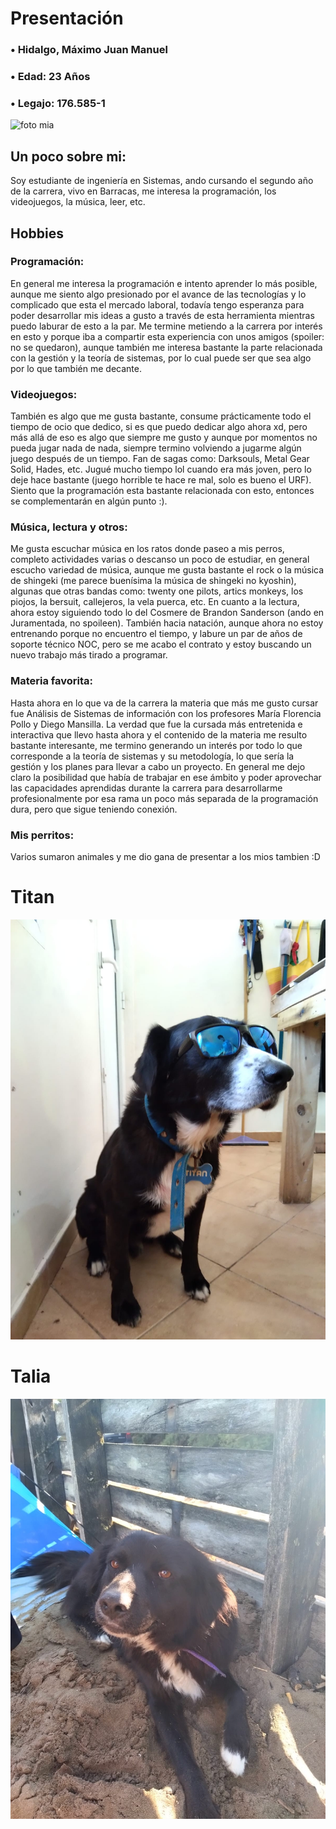 # Presentación

  ### • Hidalgo, Máximo Juan Manuel
  ### • Edad: 23 Años
  ### • Legajo: 176.585-1

  ![foto mia](https://media-eze1-1.cdn.whatsapp.net/v/t61.24694-24/86746125_144808497085807_7755035759943026779_n.jpg?ccb=11-4&oh=01_Q5AaIYK8BOn_7hH7KLS5Iyxh4TJ5mxLa95XcXOzQCVl1t7tX&oe=67FBBDF3&_nc_sid=5e03e0&_nc_cat=105)

  ## Un poco sobre mi: 
  Soy estudiante de ingeniería en Sistemas, ando cursando el segundo año de la carrera, vivo en Barracas, me interesa la programación, los videojuegos, la música, leer, etc.
  
  ## Hobbies
  
  ### Programación:
  En general me interesa la programación e intento aprender lo más posible, aunque me siento algo presionado por el avance de las tecnologías y lo complicado que esta el mercado laboral, todavía tengo esperanza para poder desarrollar mis ideas a gusto a través de esta
  herramienta mientras puedo laburar de esto a la par. Me termine metiendo a la carrera por interés en esto y porque iba a compartir esta experiencia con unos amigos (spoiler: no se quedaron), aunque también me interesa bastante la parte relacionada con la gestión 
  y la teoría de sistemas, por lo cual puede ser que sea algo por lo que también me decante.

  ### Videojuegos:
  También es algo que me gusta bastante, consume prácticamente todo el tiempo de ocio que dedico, si es que puedo dedicar algo ahora xd, pero más allá de eso es algo que siempre me gusto y aunque por momentos no pueda jugar nada de nada, siempre termino volviendo a
  jugarme algún juego después de un tiempo. Fan de sagas como: Darksouls, Metal Gear Solid, Hades, etc. Jugué mucho tiempo lol cuando era más joven, pero lo deje hace bastante (juego horrible te hace re mal, solo es bueno el URF). Siento que la programación esta 
  bastante relacionada con esto, entonces se complementarán en algún punto :).

  ### Música, lectura y otros:
  Me gusta escuchar música en los ratos donde paseo a mis perros, completo actividades varias o descanso un poco de estudiar, en general escucho variedad de música, aunque me gusta bastante el rock o la música de shingeki (me parece buenísima la música de shingeki no kyoshin),
  algunas que otras bandas como: twenty one pilots, artics monkeys, los piojos, la bersuit, callejeros, la vela puerca, etc. En cuanto a la lectura, ahora estoy siguiendo todo lo del Cosmere de Brandon Sanderson (ando en Juramentada, no spoileen).
  También hacia natación, aunque ahora no estoy entrenando porque no encuentro el tiempo, y labure un par de años de soporte técnico NOC, pero se me acabo el contrato y estoy buscando un nuevo trabajo más tirado a programar.

### Materia favorita:
  Hasta ahora en lo que va de la carrera la materia que más me gusto cursar fue Análisis de Sistemas de información con los profesores María Florencia Pollo y Diego Mansilla. La verdad que fue la cursada más entretenida e interactiva que llevo hasta ahora y 
  el contenido de la materia me resulto bastante interesante, me termino generando un interés por todo lo que corresponde a la teoría de sistemas y su metodología, lo que sería la gestión y los planes para llevar a cabo un proyecto. En general me dejo claro
  la posibilidad que había de trabajar en ese ámbito y poder aprovechar las capacidades aprendidas durante la carrera para desarrollarme profesionalmente por esa rama un poco más separada de la programación dura, pero que sigue teniendo conexión.

### Mis perritos:
  Varios sumaron animales y me dio gana de presentar a los mios tambien :D

  # Titan
   ![Titan](titan.jpeg)
   
  # Talia
   ![Talia](talia.jpeg)
